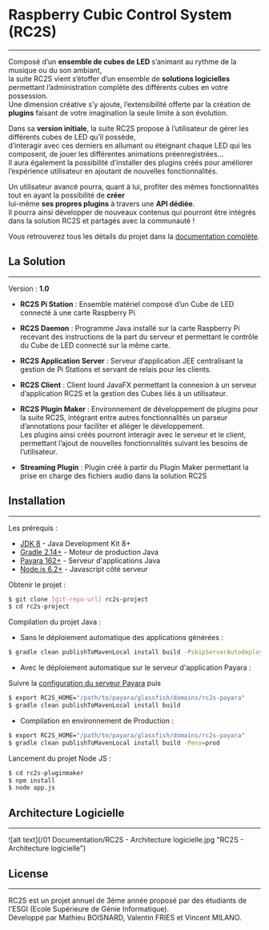# Raspberry Cubic Control System (RC2S)
----------

Composé d’un **ensemble de cubes de LED** s’animant au rythme de la musique ou du son ambiant,  
la suite RC2S vient s’étoffer d’un ensemble de **solutions logicielles** permettant l’administration complète des différents cubes en votre possession.  
Une dimension créative s’y ajoute, l’extensibilité offerte par la création de **plugins** faisant de votre imagination la seule limite à son évolution.

Dans sa **version initiale**, la suite RC2S propose à l’utilisateur de gérer les différents cubes de LED qu’il possède,  
d’interagir avec ces derniers en allumant ou éteignant chaque LED qui les composent, de jouer les différentes animations préenregistrées…  
Il aura également la possibilité d’installer des plugins créés pour améliorer l’expérience utilisateur en ajoutant de nouvelles fonctionnalités.

Un utilisateur avancé pourra, quant à lui, profiter des mêmes fonctionnalités tout en ayant la possibilité de **créer**  
lui-même **ses propres plugins** à travers une **API dédiée**.  
Il pourra ainsi développer de nouveaux contenus qui pourront être intégrés dans la solution RC2S et partagés avec la communauté !

Vous retrouverez tous les détails du projet dans la [documentation complète](/01%20Documentation/RC2S%20-%20Documentation%20technique.pdf).

## La Solution
----------


Version : **1.0**

- **RC2S Pi Station** : Ensemble matériel composé d’un Cube de LED connecté à une carte Raspberry Pi.

- **RC2S Daemon** : Programme Java installé sur la carte Raspberry Pi recevant des instructions de la part du serveur et permettant le contrôle du Cube de LED connecté sur la même carte.

- **RC2S Application Server** : Serveur d’application JEE centralisant la gestion de Pi Stations et servant de relais pour les clients.

- **RC2S Client** : Client lourd JavaFX permettant la connexion à un serveur d’application RC2S et la gestion des Cubes liés à un utilisateur.

- **RC2S Plugin Maker** : Environnement de développement de plugins pour la suite RC2S, intégrant entre autres fonctionnalités un parseur d’annotations pour faciliter et alléger le développement.  
Les plugins ainsi créés pourront interagir avec le serveur et le client, permettant l’ajout de nouvelles fonctionnalités suivant les besoins de l’utilisateur.

- **Streaming Plugin** : Plugin créé à partir du Plugin Maker permettant la prise en charge des fichiers audio dans la solution RC2S

## Installation
----------

Les prérequis :

- [JDK 8] - Java Development Kit 8+
- [Gradle 2.14+] - Moteur de production Java
- [Payara 162+] - Serveur d'applications Java
- [Node.js 6.2+] - Javascript côté serveur

Obtenir le projet :

```sh
$ git clone [git-repo-url] rc2s-project
$ cd rc2s-project
```

Compilation du projet Java :

- Sans le déploiement automatique des applications générées :
```sh
$ gradle clean publishToMavenLocal install build -PskipServerAutodeploy=true -PskipJNLPAutodeploy=true
```

- Avec le déploiement automatique sur le serveur d'application Payara :

Suivre la [configuration du serveur Payara](/01%20Documentation/RC2S%20-%20Configuration%20PROD.pdf) puis
```sh
$ export RC2S_HOME="/path/to/payara/glassfish/domains/rc2s-payara"
$ gradle clean publishToMavenLocal install build
```

- Compilation en environnement de Production :
```sh
$ export RC2S_HOME="/path/to/payara/glassfish/domains/rc2s-payara"
$ gradle clean publishToMavenLocal install build -Penv=prod
```

Lancement du projet Node JS :
```sh
$ cd rc2s-pluginmaker
$ npm install
$ node app.js
```

## Architecture Logicielle
----------
![alt text](/01 Documentation/RC2S - Architecture logicielle.jpg "RC2S - Architecture logicielle")


## License
----------

RC2S est un projet annuel de 3ème année proposé par des étudiants de l'ESGI (Ecole Supérieure de Génie Informatique).  
Développé par Mathieu BOISNARD, Valentin FRIES et Vincent MILANO.

   [JDK 8]: <http://www.oracle.com/technetwork/java/javase/downloads/jdk8-downloads-2133151.html>
   [Gradle 2.14+]: <https://gradle.org/gradle-download/>
   [Payara 162+]: <http://www.payara.fish/downloads>
   [Node.js 6.2+]: <http://nodejs.org>